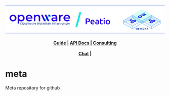 ![Openware Cryptocurrency Exchange Infrastructure - Peatio](images/github_peatio.png)

<h4 align="center">
    <a href="https://www.openware.com/sdk/">Guide</a> |
    <a href="https://www.openware.com/sdk/api/peatio/peatio-user-api-v2.html">API Docs</a> |
    <a href="https://www.openware.com/">Consulting</a><br/><br/>
    <a href="https://t.me/peatio">Chat</a> |
</h4>

# meta

Meta repository for github
